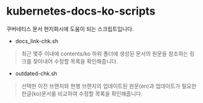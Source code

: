 # kubernetes-docs-ko-scripts
쿠버네티스 문서 현지화시에 도움이 되는 스크립트입니다.

- docs_link-chk.sh
> 최근 몇주 이내에 contents/ko 하위 폴더에 생성된 문서의 원문을 참조하는 링크를 찾아내어 수정할 목록을 확인해줍니다.

- outdated-chk.sh
> 선택한 이전 브랜치와 현행 브랜치의 업데이트된 원문(en)과 업데이트가 필요한 한글(ko)문서를 비교하여 수정할 목록을 확인해줍니다.
